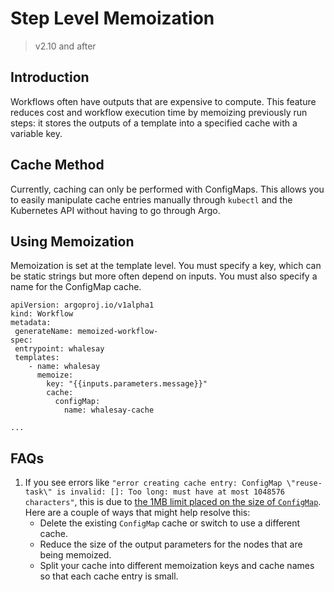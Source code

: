 # Step Level Memoization

> v2.10 and after

## Introduction

Workflows often have outputs that are expensive to compute. 
This feature reduces cost and workflow execution time by memoizing previously run steps: 
it stores the outputs of a template into a specified cache with a variable key.

## Cache Method

Currently, caching can only be performed with ConfigMaps.
This allows you to easily manipulate cache entries manually through `kubectl` and the Kubernetes API without having to go through Argo.  

## Using Memoization 

Memoization is set at the template level. You must specify a key, which can be static strings but more often depend on inputs. 
You must also specify a name for the ConfigMap cache. 

```
apiVersion: argoproj.io/v1alpha1
kind: Workflow
metadata:
 generateName: memoized-workflow-
spec:
 entrypoint: whalesay
 templates:
    - name: whalesay
      memoize:
        key: "{{inputs.parameters.message}}" 
        cache:
          configMap:
            name: whalesay-cache

...
```

## FAQs

1. If you see errors like `"error creating cache entry: ConfigMap \"reuse-task\" is invalid: []: Too long: must have at most 1048576 characters"`,
   this is due to [the 1MB limit placed on the size of `ConfigMap`](https://github.com/kubernetes/kubernetes/issues/19781).
   Here are a couple of ways that might help resolve this:
    * Delete the existing `ConfigMap` cache or switch to use a different cache.
    * Reduce the size of the output parameters for the nodes that are being memoized.
    * Split your cache into different memoization keys and cache names so that each cache entry is small.
